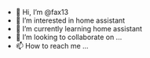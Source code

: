- 👋 Hi, I’m @fax13
- 👀 I’m interested in home assistant
- 🌱 I’m currently learning home assistant
- 💞️ I’m looking to collaborate on ...
- 📫 How to reach me ...

<!---
fax13/fax13 is a ✨ special ✨ repository because its `README.md` (this file) appears on your GitHub profile.
You can click the Preview link to take a look at your changes.
--->
